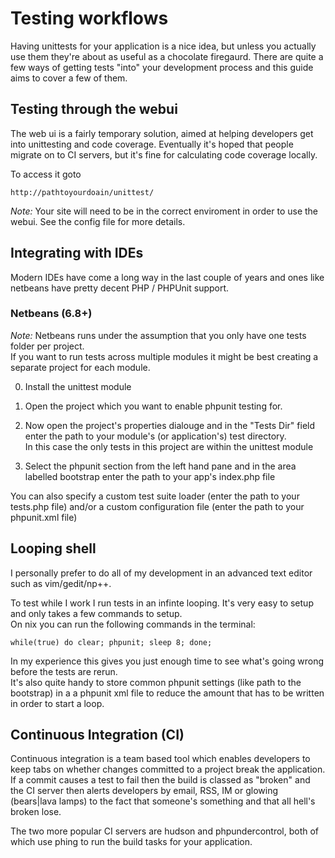 # Testing workflows

Having unittests for your application is a nice idea, but unless you actually use them they're about as useful as a chocolate firegaurd.  There are quite a few ways of getting tests "into" your development process and this guide aims to cover a few of them.

## Testing through the webui

The web ui is a fairly temporary solution, aimed at helping developers get into unittesting and code coverage.  Eventually it's hoped that people migrate on to CI servers, but it's fine for calculating code coverage locally.

To access it goto

	http://pathtoyourdoain/unittest/

*Note:* Your site will need to be in the correct enviroment in order to use the webui.  See the config file for more details.

## Integrating with IDEs

Modern IDEs have come a long way in the last couple of years and ones like netbeans have pretty decent PHP / PHPUnit support.

### Netbeans (6.8+)

*Note:* Netbeans runs under the assumption that you only have one tests folder per project.  
If you want to run tests across multiple modules it might be best creating a separate project for each module.

0. Install the unittest module

1. Open the project which you want to enable phpunit testing for.

2. Now open the project's properties dialouge and in the "Tests Dir" field enter the path to your module's (or application's) test directory.  
   In this case the only tests in this project are within the unittest module

3. Select the phpunit section from the left hand pane and in the area labelled bootstrap enter the path to your app's index.php file

You can also specify a custom test suite loader (enter the path to your tests.php file) and/or a custom configuration file (enter the path to your phpunit.xml file)

## Looping shell

I personally prefer to do all of my development in an advanced text editor such as vim/gedit/np++.

To test while I work I run tests in an infinte looping.  It's very easy to setup and only takes a few commands to setup.  
On nix you can run the following commands in the terminal:

	while(true) do clear; phpunit; sleep 8; done;

In my experience this gives you just enough time to see what's going wrong before the tests are rerun.  
It's also quite handy to store common phpunit settings (like path to the bootstrap) in a a phpunit xml file to reduce the amount that has to be written in order to start a loop.

## Continuous Integration (CI)

Continuous integration is a team based tool which enables developers to keep tabs on whether changes committed to a project break the application.
If a commit causes a test to fail then the build is classed as "broken" and the CI server then alerts developers by email, RSS, IM or glowing (bears|lava lamps) to the fact that someone's something and that all hell's broken lose.

The two more popular CI servers are hudson and phpundercontrol, both of which use phing to run the build tasks for your application.
